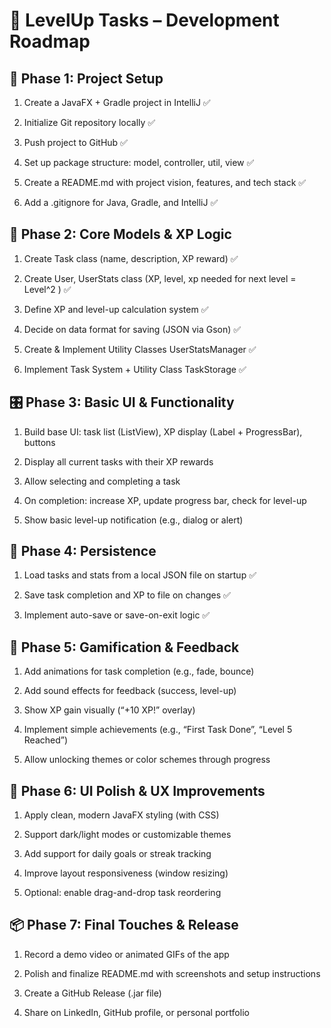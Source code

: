 # 🚀 LevelUp Tasks – Development Roadmap
## 🧱 Phase 1: Project Setup
1. Create a JavaFX + Gradle project in IntelliJ ✅

2. Initialize Git repository locally ✅

3. Push project to GitHub ✅

4. Set up package structure: model, controller, util, view ✅

5. Create a README.md with project vision, features, and tech stack ✅

6. Add a .gitignore for Java, Gradle, and IntelliJ ✅

## 🧩 Phase 2: Core Models & XP Logic
1. Create Task class (name, description, XP reward) ✅ 

2. Create User, UserStats class (XP, level, xp needed for next level = Level^2 ) ✅

3. Define XP and level-up calculation system ✅

4. Decide on data format for saving (JSON via Gson) ✅
5. Create & Implement Utility Classes UserStatsManager ✅
6. Implement Task System + Utility Class TaskStorage ✅

## 🎛️ Phase 3: Basic UI & Functionality
1. Build base UI: task list (ListView), XP display (Label + ProgressBar), buttons

2. Display all current tasks with their XP rewards

3. Allow selecting and completing a task

4. On completion: increase XP, update progress bar, check for level-up

5. Show basic level-up notification (e.g., dialog or alert)

## 💾 Phase 4: Persistence
1. Load tasks and stats from a local JSON file on startup ✅

2. Save task completion and XP to file on changes ✅

3. Implement auto-save or save-on-exit logic ✅

## 🎉 Phase 5: Gamification & Feedback
1. Add animations for task completion (e.g., fade, bounce)

2. Add sound effects for feedback (success, level-up)

3. Show XP gain visually (“+10 XP!” overlay)

4. Implement simple achievements (e.g., “First Task Done”, “Level 5 Reached”)

5. Allow unlocking themes or color schemes through progress

## 🎨 Phase 6: UI Polish & UX Improvements
1. Apply clean, modern JavaFX styling (with CSS)

2. Support dark/light modes or customizable themes

3. Add support for daily goals or streak tracking

4. Improve layout responsiveness (window resizing)

5. Optional: enable drag-and-drop task reordering

## 📦 Phase 7: Final Touches & Release
1. Record a demo video or animated GIFs of the app

2. Polish and finalize README.md with screenshots and setup instructions

3. Create a GitHub Release (.jar file)

4. Share on LinkedIn, GitHub profile, or personal portfolio

